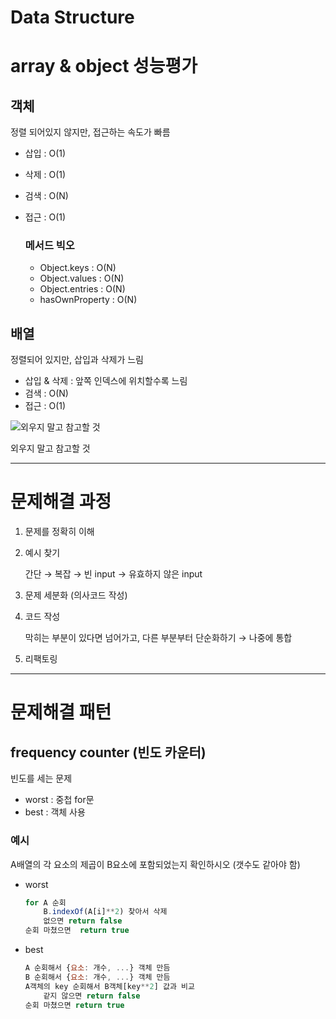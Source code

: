 # Data Structure

# array & object 성능평가

## 객체

정렬 되어있지 않지만, 접근하는 속도가 빠름

- 삽입 : O(1)
- 삭제 : O(1)
- 검색 : O(N)
- 접근 : O(1)
    
    ### 메서드 빅오
    
    - Object.keys : O(N)
    - Object.values : O(N)
    - Object.entries : O(N)
    - hasOwnProperty : O(N)

## 배열

정렬되어 있지만, 삽입과 삭제가 느림

- 삽입 & 삭제 : 앞쪽 인덱스에 위치할수록 느림
- 검색 : O(N)
- 접근 : O(1)

![외우지 말고 참고할 것 ](Data%20Structure%20cc363cc228734795b269e43efcdf93ea/Untitled.png)

외우지 말고 참고할 것 

---

# 문제해결 과정

1. 문제를 정확히 이해
2. 예시 찾기
    
    간단 → 복잡 → 빈 input → 유효하지 않은 input
    
3. 문제 세분화 (의사코드 작성)
4. 코드 작성
    
    막히는 부분이 있다면 넘어가고, 다른 부분부터 단순화하기 → 나중에 통합
    
5. 리팩토링

---

# 문제해결 패턴

## frequency counter (빈도 카운터)

빈도를 세는 문제

- worst : 중첩 for문
- best : 객체 사용

### 예시

A배열의 각 요소의 제곱이 B요소에 포함되었는지 확인하시오 (갯수도 같아야 함)

- worst
    
    ```jsx
    for A 순회
    	B.indexOf(A[i]**2) 찾아서 삭제
    	없으면 return false
    순회 마쳤으면  return true
    ```
    
- best
    
    ```jsx
    A 순회해서 {요소: 개수, ...} 객체 만듬
    B 순회해서 {요소: 개수, ...} 객체 만듬
    A객체의 key 순회해서 B객체[key**2] 값과 비교
    	같지 않으면 return false
    순회 마쳤으면 return true
    ```